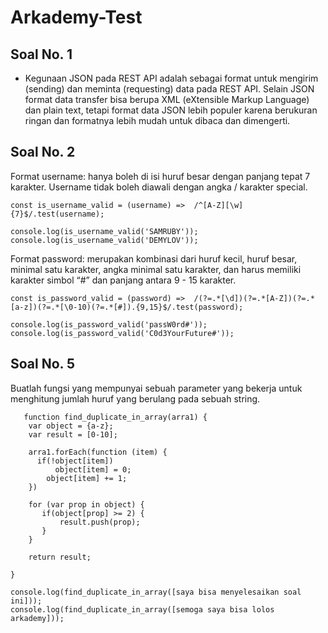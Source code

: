 # Arkademy-Test
## Soal No. 1
 * Kegunaan JSON pada REST API adalah sebagai format untuk mengirim (sending) dan meminta (requesting) data pada REST API. Selain JSON format data transfer bisa berupa XML (eXtensible Markup Language) dan plain text, tetapi format data JSON lebih populer karena berukuran ringan dan formatnya lebih mudah untuk dibaca dan dimengerti.
 
 ## Soal No. 2
Format username: hanya boleh di isi huruf besar dengan panjang tepat 7 karakter. Username tidak boleh diawali dengan angka / karakter special.

    const is_username_valid = (username) =>  /^[A-Z][\w]{7}$/.test(username);

    console.log(is_username_valid('SAMRUBY'));
    console.log(is_username_valid('DEMYLOV'));

  Format password: merupakan kombinasi dari huruf kecil, huruf besar, minimal satu karakter, angka minimal satu karakter, dan harus memiliki karakter simbol “#”  dan panjang antara 9 - 15 karakter.

    const is_password_valid = (password) =>  /(?=.*[\d])(?=.*[A-Z])(?=.*[a-z])(?=.*[\0-10)(?=.*[#]).{9,15}$/.test(password);

    console.log(is_password_valid('passW0rd#'));
    console.log(is_password_valid('C0d3YourFuture#'));
    
  ## Soal No. 5
  Buatlah fungsi yang mempunyai sebuah parameter yang bekerja untuk menghitung jumlah huruf yang berulang pada sebuah string.

       function find_duplicate_in_array(arra1) {
        var object = {a-z};
        var result = [0-10];

        arra1.forEach(function (item) {
          if(!object[item])
              object[item] = 0;
            object[item] += 1;
        })

        for (var prop in object) {
           if(object[prop] >= 2) {
               result.push(prop);
           }
        }

        return result;

    }

    console.log(find_duplicate_in_array([saya bisa menyelesaikan soal ini]));
    console.log(find_duplicate_in_array([semoga saya bisa lolos arkademy]));
     
     
        
    
